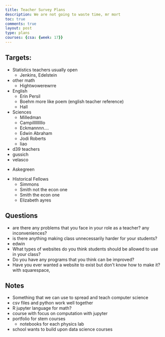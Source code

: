```yaml
---
title: Teacher Survey Plans
description: We are not going to waste time, mr mort
toc: true
comments: true
layout: post
type: plans
courses: {csa: {week: 17}}
---
```

## Targets:

* Statistics teachers usually open
    - Jenkins, Edelstein
* other math
    - Hightwowerewrre
* English
    - Erin Persil
    - Boehm more like poem (english teacher reference)
    - Hall
* Sciences
    - Milledman
    - Campilllllllllo 
    - Eckmannnn....
    - Edwin Abraham
    - Jodi Roberts
    - liao
* d39 teachers
* gussich
* velasco
- Askegreen
* Historical Fellows
    - Simmons
    - Smith not the econ one
    - Smith the econ one
    - Elizabeth ayres

## Questions

* are there any problems that you face in your role as a teacher? any inconveniences?
* is there anything making class unnecessarily harder for your students?
* edwin
* What types of websites do you think students should be allowed to use in your class?
* Do you have any programs that you think can be improved?
* Have you ever wanted a website to exist but don't know how to make it? with squarespace,

## Notes
* Something that we can use to spread and teach computer science
* csv files and python work well together
* R jupyter language for math?
* course with focus on computation with jupyter
* portfolio for stem courses
    - notebooks for each physics lab
* school wants to build upon data science courses
